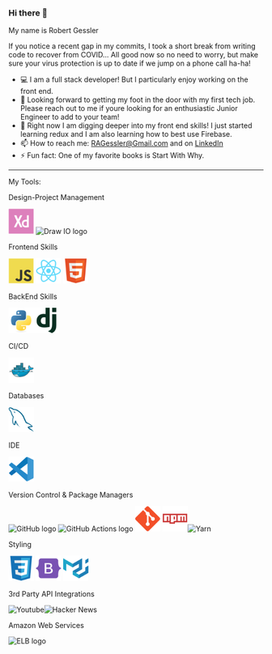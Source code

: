 ### Hi there 👋
My name is Robert Gessler

If you notice a recent gap in my commits, I took a short break from writing code to recover from COVID... All good now so no need to worry, but make sure your virus protection is up to date if we jump on a phone call ha-ha!

- 💻 I am a full stack developer! But I particularly enjoy working on the front end.
- 🔭 Looking forward to getting my foot in the door with my first tech job.  Please reach out to me if youre looking for an enthusiastic Junior Engineer to add to your team!
- 🌱 Right now I am digging deeper into my front end skills!  I just started learning redux and I am also learning how to best use Firebase.
- 📫 How to reach me: RAGessler@Gmail.com and on [LinkedIn](https://www.linkedin.com/in/robertalexandergessler/)
- ⚡ Fun fact: One of my favorite books is Start With Why.

---
My Tools:

Design-Project Management

<img src="https://github.com/devicons/devicon/blob/master/icons/xd/xd-plain.svg" alt="XD logo" width="50" height="50" /> <img src="https://dashboard.snapcraft.io/site_media/appmedia/2019/08/android-chrome-512x512.png" alt="Draw IO logo" width="50" height="50" />

Frontend Skills

<img src="https://github.com/devicons/devicon/blob/master/icons/javascript/javascript-original.svg" alt=" JavaScript logo" width="50" height="50" /> <img src="https://github.com/devicons/devicon/blob/master/icons/react/react-original.svg" alt="React logo" width="50" height="50" /> <img src="https://github.com/devicons/devicon/blob/master/icons/html5/html5-original.svg" alt=" HTML5 logo" width="50" height="50" />

BackEnd Skills

<img src="https://github.com/devicons/devicon/blob/master/icons/python/python-original.svg" alt="Python logo" width="50" height="50" /><img src="https://github.com/devicons/devicon/blob/master/icons/django/django-plain.svg" alt="Django logo" width="50" height="50" />

CI/CD 

<img src="https://github.com/devicons/devicon/blob/master/icons/docker/docker-original.svg" alt="Docker logo" width="50" height="50" />

Databases

<img src="https://github.com/devicons/devicon/blob/master/icons/mysql/mysql-original.svg" alt="MySQL logo" width="50" height="50" />

IDE

<img src="https://github.com/devicons/devicon/blob/master/icons/vscode/vscode-original.svg" alt="VS Code logo" width="50" height="50" />

Version Control & Package Managers

<img src="https://www.pngkey.com/png/full/178-1787243_github-icon-png-github-icon-white-png.png" alt="GitHub logo" width="50" height="50" /> <img src="https://avatars.githubusercontent.com/u/44036562?s=200&v=4" alt="GitHub Actions logo" width="50" height="50"/>  <img src="https://github.com/devicons/devicon/blob/master/icons/git/git-original.svg" alt="Git logo" width="50" height="50" /> <img src="https://github.com/devicons/devicon/blob/master/icons/npm/npm-original-wordmark.svg" alt="NPM logo" width="50" height="50" /><img src="https://seeklogo.com/images/Y/yarn-logo-F5E7A65FA2-seeklogo.com.png" alt="Yarn" width="50" height="50"/>

Styling

<img src="https://github.com/devicons/devicon/blob/master/icons/css3/css3-original.svg" alt="CSS logo" width="50" height="50" /> <img src="https://github.com/devicons/devicon/blob/master/icons/bootstrap/bootstrap-plain.svg" alt="Bootstrap logo" width="50" height="50" /> <img src="https://github.com/devicons/devicon/blob/master/icons/materialui/materialui-original.svg" alt="Material UI logo" width="50" height="50" />

3rd Party API Integrations

<img src="https://www.freeiconspng.com/thumbs/youtube-logo-png/youtube-icon-app-logo-png-9.png" alt="Youtube" width="50" height="50" /><img src="https://hn.algolia.com/packs/media/images/logo-hn-search-a822432b.png" alt="Hacker News" width="50" height="50" />

Amazon Web Services

 <img src="https://images.edrawsoft.com/images2020/icon/Elastic%20Load%20Balancing.png" alt="ELB logo" width="50" height="50" />
<!-- **RAGessler/ragessler** is a ✨ _special_ ✨ repository because its `README.md` (this file) appears on your GitHub profile. -->
